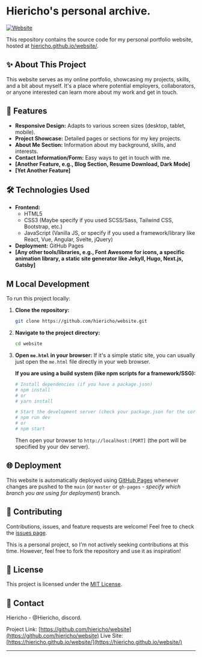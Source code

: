 # Hiericho's personal archive.

[![Website](https://img.shields.io/badge/Website-Live-brightgreen)](https://hiericho.github.io/seraph/)
<!-- Optional: Add other badges like build status, license, etc. if applicable -->
<!-- e.g., [![GitHub license](https://img.shields.io/badge/license-MIT-blue.svg)](LICENSE) -->

This repository contains the source code for my personal portfolio website, hosted at [hiericho.github.io/website/](https://hiericho.github.io/website/).

<!-- Optional: Add a screenshot of your website -->
<!-- ![Screenshot of My Website](./path/to/your/screenshot.png) -->

## ✨ About This Project

<!-- Describe your website in a sentence or two. What's its purpose? What does it showcase? -->
This website serves as my online portfolio, showcasing my projects, skills, and a bit about myself. It's a place where potential employers, collaborators, or anyone interested can learn more about my work and get in touch.

## 🚀 Features

<!-- List the key features of your website. Be specific! -->
*   **Responsive Design:** Adapts to various screen sizes (desktop, tablet, mobile).
*   **Project Showcase:** Detailed pages or sections for my key projects.
*   **About Me Section:** Information about my background, skills, and interests.
*   **Contact Information/Form:** Easy ways to get in touch with me.
*   **[Another Feature, e.g., Blog Section, Resume Download, Dark Mode]**
*   **[Yet Another Feature]**

## 🛠️ Technologies Used

<!-- List the main technologies, frameworks, libraries, and tools you used. -->
*   **Frontend:**
    *   HTML5
    *   CSS3 (Maybe specify if you used SCSS/Sass, Tailwind CSS, Bootstrap, etc.)
    *   JavaScript (Vanilla JS, or specify if you used a framework/library like React, Vue, Angular, Svelte, jQuery)
*   **Deployment:** GitHub Pages
*   **[Any other tools/libraries, e.g., Font Awesome for icons, a specific animation library, a static site generator like Jekyll, Hugo, Next.js, Gatsby]**

##  M Local Development

To run this project locally:

1.  **Clone the repository:**
    ```bash
    git clone https://github.com/hiericho/website.git
    ```
2.  **Navigate to the project directory:**
    ```bash
    cd website
    ```
3.  **Open `me.html` in your browser:**
    If it's a simple static site, you can usually just open the `me.html` file directly in your web browser.

    <!-- OR -->

    **If you are using a build system (like npm scripts for a framework/SSG):**
    ```bash
    # Install dependencies (if you have a package.json)
    # npm install
    # or
    # yarn install

    # Start the development server (check your package.json for the correct script)
    # npm run dev
    # or
    # npm start
    ```
    Then open your browser to `http://localhost:[PORT]` (the port will be specified by your dev server).

## 🌐 Deployment

This website is automatically deployed using [GitHub Pages](https://pages.github.com/) whenever changes are pushed to the `main` (or `master` or `gh-pages` - *specify which branch you are using for deployment*) branch.

<!-- If you have a specific build step before deployment (e.g., for a static site generator), briefly mention it. -->

## 🤝 Contributing

<!-- If you're open to contributions (less common for personal sites, but possible): -->
Contributions, issues, and feature requests are welcome! Feel free to check the [issues page](https://github.com/hiericho/website/issues).

<!-- If not open to contributions: -->
This is a personal project, so I'm not actively seeking contributions at this time. However, feel free to fork the repository and use it as inspiration!

## 📜 License

<!-- Choose a license and add a LICENSE file to your repo. MIT is common. -->
This project is licensed under the [MIT License](LICENSE).
<!-- If you don't have a LICENSE file yet, you can say: -->
<!-- This project is open source. (And then consider adding a license file) -->

## 📧 Contact

Hiericho - @Hiericho, discord.

Project Link: [https://github.com/hiericho/website](https://github.com/hiericho/website)
Live Site: [https://hiericho.github.io/website/](https://hiericho.github.io/website/)

---
